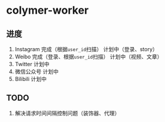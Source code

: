 # colymer-worker
## 进度
1. Instagram 完成（根据`user_id`扫描） 计划中（登录、story）
2. Weibo 完成（登录、根据`user_id`扫描） 计划中（视频、文章）
3. Twitter 计划中
4. 微信公众号 计划中
5. Bilibili 计划中
## TODO
1. 解决请求时间间隔控制问题（装饰器、代理）